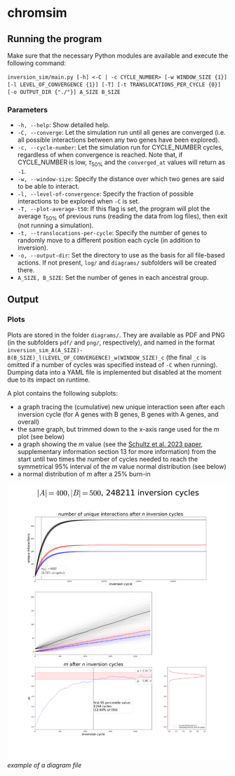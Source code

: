 # chromsim

## Running the program

Make sure that the necessary Python modules are available and execute the following command:

`inversion_sim/main.py [-h] <-C | -c CYCLE_NUMBER> [-w WINDOW_SIZE {1}] [-l LEVEL_OF_CONVERGENCE {1}] [-T] [-t TRANSLOCATIONS_PER_CYCLE {0}] [-o OUTPUT_DIR {"./"}] A_SIZE B_SIZE`

### Parameters

- `-h, --help`: Show detailed help.
- `-C, --converge`: Let the simulation run until all genes are converged (i.e. all possible interactions between any two genes have been explored).
- `-c, --cycle-number`: Let the simulation run for CYCLE_NUMBER cycles, regardless of when convergence is reached. Note that, if CYCLE_NUMBER is low, $\tau_{50\%}$ and the `converged_at` values will return as `-1`.
- `-w, --window-size`: Specify the distance over which two genes are said to be able to interact.
- `-l, --level-of-convergence`: Specify the fraction of possible interactions to be explored when `-C` is set.
- `-T, --plot-average-t50`: If this flag is set, the program will plot the average $\tau_{50\%}$ of previous runs (reading the data from log files), then exit (not running a simulation).
- `-t, --translocations-per-cycle`: Specify the number of genes to randomly move to a different position each cycle (in addition to inversion).
- `-o, --output-dir`: Set the directory to use as the basis for all file-based actions. If not present, `log/` and `diagrams/` subfolders will be created there.
- `A_SIZE, B_SIZE`: Set the number of genes in each ancestral group.

## Output

### Plots

Plots are stored in the folder `diagrams/`. They are available as PDF and PNG (in the subfolders `pdf/` and `png/`, respectively), and named in the format `inversion_sim_A(A_SIZE)-B(B_SIZE)_l(LEVEL_OF_CONVERGENCE)_w(WINDOW_SIZE)_c` (the final `_c` is omitted if a number of cycles was specified instead of `-C` when running). Dumping data into a YAML file is implemented but disabled at the moment due to its impact on runtime.

A plot contains the following subplots:

- a graph tracing the (cumulative) new unique interaction seen after each inversion cycle (for A genes with B genes, B genes with A genes, and overall)
- the same graph, but trimmed down to the x-axis range used for the $m$ plot (see below)
- a graph showing the $m$ value (see the [Schultz et al. 2023 paper](https://www.nature.com/articles/s41586-023-05936-6), supplementary information section 13 for more information) from the start until two times the number of cycles needed to reach the symmetrical 95% interval of the $m$ value normal distribution (see below)
- a normal distribution of $m$ after a 25% burn-in

![](src/inversion_sim_A400-B500_l1_w5_c.png)
*example of a diagram file*
